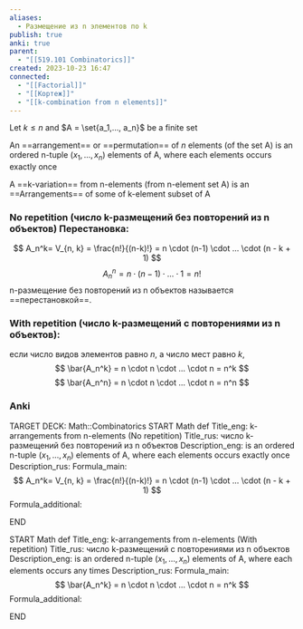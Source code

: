 ```yaml
---
aliases:
  - Pазме­щение из n элементов по k
publish: true
anki: true
parent:
  - "[[519.101 Combinatorics]]"
created: 2023-10-23 16:47
connected:
  - "[[Factorial]]"
  - "[[Кортеж]]"
  - "[[k-combination from n elements]]"
---
```

Let $k \leq n$  and $A = \set{a_1,..., a_n}$ be a finite set

An ==arrangement== or ==permutation== of $n$ elements (of the set A) is an ordered n-tuple $(x_1,..., x_n)$ elements of A, where each elements occurs exactly once

A ==k-variation== from n-elements (from n-element set A) is an ==Arrangements== of some of k-element subset of A

### No repetition (число k-размещений без повторений из n объектов) Перестановка:
$$
A_n^k= V_{n, k} = \frac{n!}{(n-k)!} = n \cdot (n-1) \cdot ... \cdot (n - k + 1)
$$
$$
A_n^n = n \cdot (n-1) \cdot ... \cdot 1 = n!
$$
n-размещение без повторений из n объектов называется ==перестановкой==.

### With repetition (число k-размещений c повторениями из n объектов):
если число видов элементов равно $n$, а число мест равно $k$,
$$
\bar{A_n^k} = n \cdot n \cdot ... \cdot n = n^k
$$
$$
\bar{A_n^n} = n \cdot n \cdot ... \cdot n = n^n
$$

### Anki
TARGET DECK: Math::Combinatorics
START
Math def
Title_eng:  k-arrangements from n-elements (No repetition)
Title_rus:  число k-размещений без повторений из n объектов
Description_eng: is an ordered n-tuple $(x_1,..., x_n)$ elements of A, where each elements occurs exactly once
Description_rus:
Formula_main: $$
A_n^k= V_{n, k} = \frac{n!}{(n-k)!} = n \cdot (n-1) \cdot ... \cdot (n - k + 1)
$$
Formula_additional:
<!--ID: 1698069638670-->
END

START
Math def
Title_eng:  k-arrangements from n-elements (With repetition)
Title_rus:  число k-размещений c повторениями из n объектов
Description_eng:  is an ordered n-tuple $(x_1,..., x_n)$ elements of A, where each elements occurs any times
Description_rus:
Formula_main: $$
\bar{A_n^k} = n \cdot n \cdot ... \cdot n = n^k
$$
Formula_additional:
<!--ID: 1698069774907-->
END



